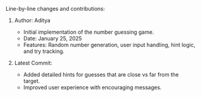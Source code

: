 Line-by-line changes and contributions:

1. Author: Aditya
   - Initial implementation of the number guessing game.
   - Date: January 25, 2025
   - Features: Random number generation, user input handling, hint logic, and try tracking.

2. Latest Commit:
   - Added detailed hints for guesses that are close vs far from the target.
   - Improved user experience with encouraging messages.
